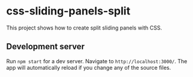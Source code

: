 # css-sliding-panels-split

This project shows how to create split sliding panels with CSS.

## Development server

Run `npm start` for a dev server. Navigate to `http://localhost:3000/`. The app will automatically reload if you change any of the source files.
